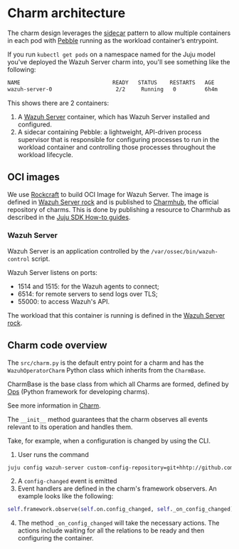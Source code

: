 # Charm architecture

The charm design leverages the [sidecar](https://kubernetes.io/blog/2015/06/the-distributed-system-toolkit-patterns/#example-1-sidecar-containers) pattern to allow multiple containers in each pod
with [Pebble](https://juju.is/docs/sdk/pebble) running as the workload
container’s entrypoint.

If you run `kubectl get pods` on a namespace named for the Juju
model you've deployed the Wazuh Server charm into, you'll see something like the
following:

```bash
NAME                             READY   STATUS    RESTARTS   AGE
wazuh-server-0                    2/2     Running   0         6h4m
```

This shows there are 2 containers:
1. A [Wazuh Server](https://www.nginx.com/) container, which
has Wazuh Server installed and configured.
2. A sidecar containing Pebble: a lightweight, API-driven process supervisor that is responsible for
configuring processes to run in the workload container and controlling those processes
throughout the workload lifecycle.


## OCI images

We use [Rockcraft](https://canonical-rockcraft.readthedocs-hosted.com/en/latest/)
to build OCI Image for Wazuh Server.
The image is defined in [Wazuh Server rock](https://github.com/canonical/wazuh-server-operator/tree/main/rockcraft.yaml) and is published to [Charmhub](https://charmhub.io/), the official repository
of charms.
This is done by publishing a resource to Charmhub as described in the
[Juju SDK How-to guides](https://juju.is/docs/sdk/publishing).

### Wazuh Server

Wazuh Server is an application controlled by the `/var/ossec/bin/wazuh-control` script.

Wazuh Server listens on ports:
- 1514 and 1515: for the Wazuh agents to connect;
- 6514: for remote servers to send logs over TLS;
- 55000: to access Wazuh's API.

The workload that this container is running is defined in the [Wazuh Server rock](https://github.com/canonical/wazuh-server-operator/tree/main/rockcraft.yaml).

## Charm code overview

The `src/charm.py` is the default entry point for a charm and has the
`WazuhOperatorCharm` Python class which inherits from the `CharmBase`.

CharmBase is the base class from which all Charms are formed, defined by [Ops](https://juju.is/docs/sdk/ops)
(Python framework for developing charms).

See more information in [Charm](https://juju.is/docs/sdk/constructs#heading--charm).

The `__init__` method guarantees that the charm observes all events relevant to
its operation and handles them.

Take, for example, when a configuration is changed by using the CLI.

1. User runs the command
```bash
juju config wazuh-server custom-config-repository=git+hhtp://github.com/sample-repository.git
```
2. A `config-changed` event is emitted
3. Event handlers are defined in the charm's framework observers. An example looks like the following:
```python
self.framework.observe(self.on.config_changed, self._on_config_changed)
```
4. The method `_on_config_changed` will take the necessary actions. 
The actions include waiting for all the relations to be ready and then configuring
the container.
